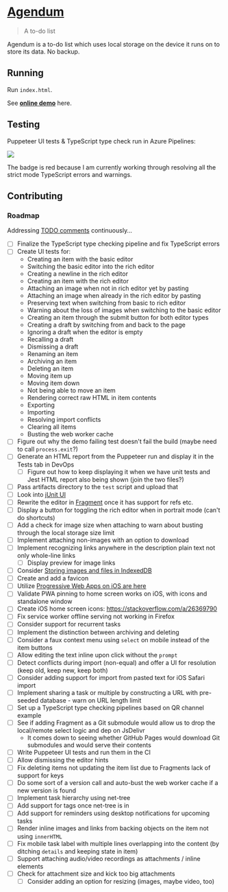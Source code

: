 # [Agendum](https://agendum.today)

> A to-do list

Agendum is a to-do list which uses local storage on the device it runs on to store its data. No backup.

## Running

Run `index.html`.

See [**online demo**](https://agendum.today) here.

## Testing

Puppeteer UI tests & TypeScript type check run in Azure Pipelines:

[
  ![](https://tomashubelbauer.visualstudio.com/agendum/_apis/build/status/agendum-CI?branchName=master)
](https://tomashubelbauer.visualstudio.com/agendum/_build/latest?definitionId=12?branchName=master)

The badge is red because I am currently working through resolving all the strict mode TypeScript errors and warnings.

## Contributing

### Roadmap

Addressing [TODO comments](https://github.com/TomasHubelbauer/agenda/search?q=todo) continuously…

- [ ] Finalize the TypeScript type checking pipeline and fix TypeScript errors
- [ ] Create UI tests for:
  - Creating an item with the basic editor
  - Switching the basic editor into the rich editor
  - Creating a newline in the rich editor
  - Creating an item with the rich editor
  - Attaching an image when not in rich editor yet by pasting
  - Attaching an image when already in the rich editor by pasting
  - Preserving text when switching from basic to rich editor
  - Warning about the loss of images when switching to the basic editor
  - Creating an item through the submit button for both editor types
  - Creating a draft by switching from and back to the page
  - Ignoring a draft when the editor is empty
  - Recalling a draft
  - Dismissing a draft
  - Renaming an item
  - Archiving an item
  - Deleting an item
  - Moving item up
  - Moving item down
  - Not being able to move an item
  - Rendering correct raw HTML in item contents
  - Exporting
  - Importing
  - Resolving import conflicts
  - Clearing all items
  - Busting the web worker cache
- [ ] Figure out why the demo failing test doesn't fail the build (maybe need to call `process.exit`?)
- [ ] Generate an HTML report from the Puppeteer run and display it in the Tests tab in DevOps
  - [ ] Figure out how to keep displaying it when we have unit tests and Jest HTML report also being shown (join the two files?)
- [ ] Pass artifacts directory to the `test` script and upload that
- [ ] Look into [jUnit UI](https://www.eliostruyf.com/setting-up-puppeteer-to-run-on-azure-devops-for-your-automated-ui-tests/)
- [ ] Rewrite the editor in [Fragment](https://github.com/TomasHubelbauer/fragment) once it has support for refs etc.
- [ ] Display a button for toggling the rich editor when in portrait mode (can't do shortcuts)
- [ ] Add a check for image size when attaching to warn about busting through the local storage size limit
- [ ] Implement attaching non-images with an option to download
- [ ] Implement recognizing links anywhere in the description plain text not only whole-line links
  - [ ] Display preview for image links
- [ ] Consider [Storing images and files in IndexedDB](https://hacks.mozilla.org/2012/02/storing-images-and-files-in-indexeddb/)
- [ ] Create and add a favicon
- [ ] Utilize [Progressive Web Apps on iOS are here](https://medium.com/@firt/progressive-web-apps-on-ios-are-here-d00430dee3a7)
- [ ] Validate PWA pinning to home screen works on iOS, with icons and standalone window
- [ ] Create iOS home screen icons: https://stackoverflow.com/a/26369790
- [ ] Fix service worker offline serving not working in Firefox
- [ ] Consider support for recurrent tasks
- [ ] Implement the distinction between archiving and deleting
- [ ] Consider a faux context menu using `select` on mobile instead of the item buttons
- [ ] Allow editing the text inline upon click without the `prompt`
- [ ] Detect conflicts during import (non-equal) and offer a UI for resolution (keep old, keep new, keep both)
- [ ] Consider adding support for import from pasted text for iOS Safari import
- [ ] Implement sharing a task or multiple by constructing a URL with pre-seeded database - warn on URL length limit
- [ ] Set up a TypeScript type checking pipelines based on QR channel example
- [ ] See if adding Fragment as a Git submodule would allow us to drop the local/remote select logic and dep on JsDelivr
  - It comes down to seeing whether GitHub Pages would download Git submodules and would serve their contents
- [ ] Write Puppeteer UI tests and run them in the CI
- [ ] Allow dismissing the editor hints
- [ ] Fix deleting items not updating the item list due to Fragments lack of support for keys
- [ ] Do some sort of a version call and auto-bust the web worker cache if a new version is found
- [ ] Implement task hierarchy using net-tree
- [ ] Add support for tags once net-tree is in
- [ ] Add support for reminders using desktop notifications for upcoming tasks
- [ ] Render inline images and links from backing objects on the item not using `innerHTML`
- [ ] Fix mobile task label with multiple lines overlapping into the content (by ditching `details` and keeping state in item)
- [ ] Support attaching audio/video recordings as attachments / inline elements
- [ ] Check for attachment size and kick too big attachments
  - [ ] Consider adding an option for resizing (images, maybe video, too)
